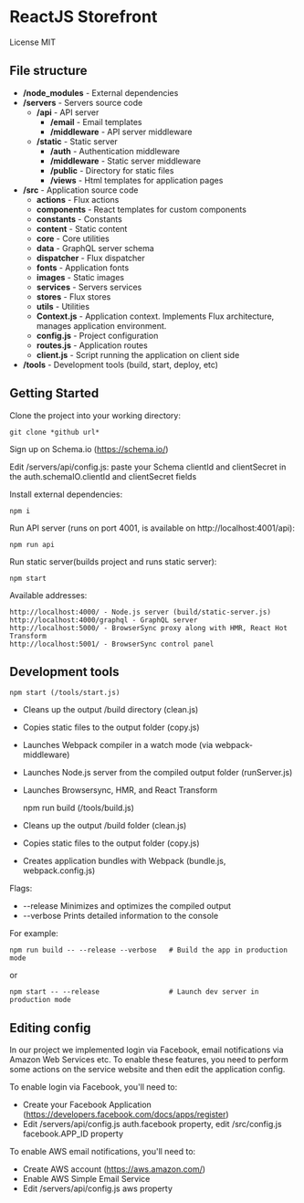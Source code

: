 # ReactJS Storefront

License MIT

## File structure

* **/node_modules** - External dependencies
* **/servers** - Servers source code
    * **/api** - API server
        * **/email** - Email templates
        * **/middleware** - API server middleware
    * **/static** - Static server
        * **/auth** - Authentication middleware
        * **/middleware** - Static server middleware
        * **/public** - Directory for static files
        * **/views** - Html templates for application pages
* **/src** - Application source code
    * **actions** - Flux actions
    * **components** - React templates for custom components
    * **constants** - Constants
    * **content** - Static content
    * **core** - Core utilities
    * **data** - GraphQL server schema
    * **dispatcher** - Flux dispatcher
    * **fonts** - Application fonts
    * **images** - Static images
    * **services** - Servers services
    * **stores** - Flux stores
    * **utils** - Utilities
    * **Context.js** - Application context. Implements Flux architecture, manages application environment.
    * **config.js** - Project configuration
    * **routes.js** - Application routes
    * **client.js** - Script running the application on client side
* **/tools** - Development tools (build, start, deploy, etc)

## Getting Started

Clone the project into your working directory:

    git clone *github url*
    
Sign up on Schema.io (https://schema.io/)

Edit /servers/api/config.js: paste your Schema clientId and clientSecret in the auth.schemaIO.clientId and clientSecret fields

Install external dependencies:

    npm i
    
Run API server (runs on port 4001, is available on http://localhost:4001/api):

    npm run api
    
Run static server(builds project and runs static server):

    npm start

Available addresses:

    http://localhost:4000/ - Node.js server (build/static-server.js)
    http://localhost:4000/graphql - GraphQL server
    http://localhost:5000/ - BrowserSync proxy along with HMR, React Hot Transform
    http://localhost:5001/ - BrowserSync control panel

## Development tools

    npm start (/tools/start.js)

* Cleans up the output /build directory (clean.js)
* Copies static files to the output folder (copy.js)
* Launches Webpack compiler in a watch mode (via webpack-middleware)
* Launches Node.js server from the compiled output folder (runServer.js)
* Launches Browsersync, HMR, and React Transform

    npm run build (/tools/build.js)

* Cleans up the output /build folder (clean.js)
* Copies static files to the output folder (copy.js)
* Creates application bundles with Webpack (bundle.js, webpack.config.js)

Flags:
* --release	Minimizes and optimizes the compiled output
* --verbose	Prints detailed information to the console

For example:

    npm run build -- --release --verbose   # Build the app in production mode

or

    npm start -- --release                 # Launch dev server in production mode

## Editing config

In our project we implemented login via Facebook, email notifications via Amazon Web Services etc.
To enable these features, you need to perform some actions on the service website and then edit the application config.

To enable login via Facebook, you'll need to:
* Create your Facebook Application (https://developers.facebook.com/docs/apps/register)
* Edit /servers/api/config.js auth.facebook property, edit /src/config.js facebook.APP_ID property

To enable AWS email notifications, you'll need to:
* Create AWS account (https://aws.amazon.com/)
* Enable AWS Simple Email Service
* Edit /servers/api/config.js aws property

